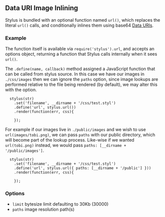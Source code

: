 ## Data URI Image Inlining

Stylus is bundled with an optional function named `url()`, which replaces the literal `url()` calls, and conditionally inlines them using base64 [Data URIs](http://en.wikipedia.org/wiki/Data_URI_scheme).

### Example

The function itself is available via `require('stylus').url`, and accepts an options object, returning a function that Stylus calls internally when it sees `url()`.

The `.define(name, callback)` method assigned a JavaScript function that can be called from stylus source. In this case we have our images in `./css/images` then we can ignore the `paths` option, since image lookups are performed relative to the file being rendered (by default), we may alter this with the option.

      stylus(str)
        .set('filename', __dirname + '/css/test.styl')
        .define('url', stylus.url())
        .render(function(err, css){
    
        });

For example if our images live in `./public/images` and we wish to use `url(images/tobi.png)`, we can pass `paths` with our public directory, which will become part of the lookup process. Like-wise if we wanted `url(tobi.png)` instead, we would pass `paths: [__dirname + '/public/images']`.

      stylus(str)
        .set('filename', __dirname + '/css/test.styl')
        .define('url', stylus.url({ paths: [__dirname + '/public'] }))
        .render(function(err, css){
          
        });
  
### Options

  - `limit` bytesize limit defaulting to 30Kb (30000)
  - `paths` image resolution path(s)